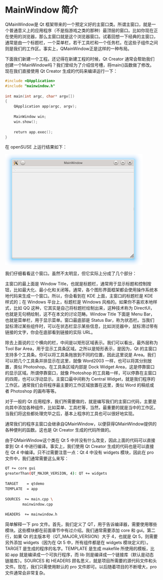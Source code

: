 # MainWindow 简介
QMainWindow是 Qt 框架带来的一个预定义好的主窗口类。所谓主窗口，就是一个普通意义上的应用程序（不是指游戏之类的那种）最顶层的窗口。比如你现在正在使用的浏览器，那么主窗口就是这个浏览器窗口。试着回想一下经典的主窗口，通常是由一个标题栏，一个菜单栏，若干工具栏和一个任务栏。在这些子组件之间则是我们的工作区。事实上，QMainWindow正是这样的一种布局。

下面我们新建一个工程。还记得在新建工程的时候，Qt Creator 通常会帮助我们创建一个MainWindow吗？我们曾经为了介绍信号槽，将main()函数做了修改。现在我们直接使用 Qt Creator 生成的代码来编译运行一下：
```c++
#include <QApplication>
#include "mainwindow.h"
 
int main(int argc, char* argv[])
{
    QApplication app(argc, argv);
 
    MainWindow win;
    win.show();
 
    return app.exec();
}
```
在 openSUSE 上运行结果如下：

![](res/mainwindow1.jpg)

我们仔细看看这个窗口。虽然不太明显，但它实际上分成了几个部分：

主窗口的最上面是 Window Title，也就是标题栏，通常用于显示标题和控制按钮，比如最大化、最小化和关闭等。通常，各个图形界面框架都会使用操作系统本地代码来生成一个窗口。所以，你会看到在 KDE 上面，主窗口的标题栏是 KDE 样式的；在 Windows 平台上，标题栏是 Windows 风格的。如果你不喜欢本地样式，比如 QQ 这种，它其实是自己将标题栏绘制出来，这种技术称为 DirectUI，也就是无句柄绘制，这不在本文的讨论范畴。Window Title 下面是 Menu Bar，也就是菜单栏，用于显示菜单。窗口最底部是 Status Bar，称为状态栏。当我们鼠标滑过某些组件时，可以在状态栏显示某些信息，比如浏览器中，鼠标滑过带有链接的文字，你会在底部看到链接的实际 URL。

除去上面说的三个横向的栏，中间是以矩形区域表示。我们可以看出，最外层称为 Tool Bar Area，用于显示工具条区域。之所以是矩形表示，是因为，Qt 的主窗口支持多个工具条。你可以将工具条拖放到不同的位置，因此这里说是 Area。我们可以把几个工具条并排显示在这里，就像 Word2003 一样，也可以将其分别放置，类似 Photoshop。在工具条区域内部是 Dock Widget Area，这是停靠窗口的显示区域。所谓停靠窗口，就像 Photoshop 的工具箱一样，可以停靠在主窗口的四周，也可以浮动显示。主窗口最中间称为 Central Widget，就是我们程序的工作区。通常我们会将程序最主要的工作区域放置在这里，类似 Word 的稿纸或者 Photoshop 的画布等等。

对于一般的 Qt 应用程序，我们所需要做的，就是编写我们的主窗口代码，主要是向其中添加各种组件，比如菜单、工具栏等，当然，最重要的就是当中的工作区。当我们将这些都处理完毕之后，基本上程序的工具也可以很好地实现。

通常我们的程序主窗口会继承自QMainWindow，以便获得QMainWindow提供的各种便利的函数。这也是 Qt Creator 生成的代码所做的。

由于QMainWindow这个类在 Qt 5 中并没有什么改变，因此上面的代码可以直接拿到 Qt 4 中进行编译。事实上，我们使用 Qt Creator 生成的代码也是可以直接在 Qt 4 中编译。只不过需要注意一点：Qt 4 中没有 widgets 模块，因此在 pro 文件中，我们通常需要这么来写：
```sh
QT += core gui
greaterThan(QT_MAJOR_VERSION, 4): QT += widgets
 
TARGET    = qtdemo
TEMPLATE  = app
 
SOURCES  += main.cpp \
        mainwindow.cpp
 
HEADERS  += mainwindow.h
```
简单解释一下 pro 文件。首先，我们定义了 QT，用于告诉编译器，需要使用哪些模块。这些模块都在前面章节中有过介绍。我们通常需要添加 core 和 gui。第二行，如果 Qt 的主版本号（QT_MAJOR_VERSION）大于 4，也就是 Qt 5，则需要另外添加 widgets（因为在 Qt 5 中，所有组件都是在 widgets 模块定义的）。TARGET 是生成的程序的名字。TEMPLATE 是生成 makefile 所使用的模板，比如 app 就是编译成一个可执行程序，而 lib 则是编译成一个链接库（默认是动态链接库）。SOURCES 和 HEADERS 顾名思义，就是项目所需要的源代码文件和头文件。现在，我们只需使用默认的 pro 文件即可。以后随着项目的不断增大，pro 文件通常会非常复杂。
